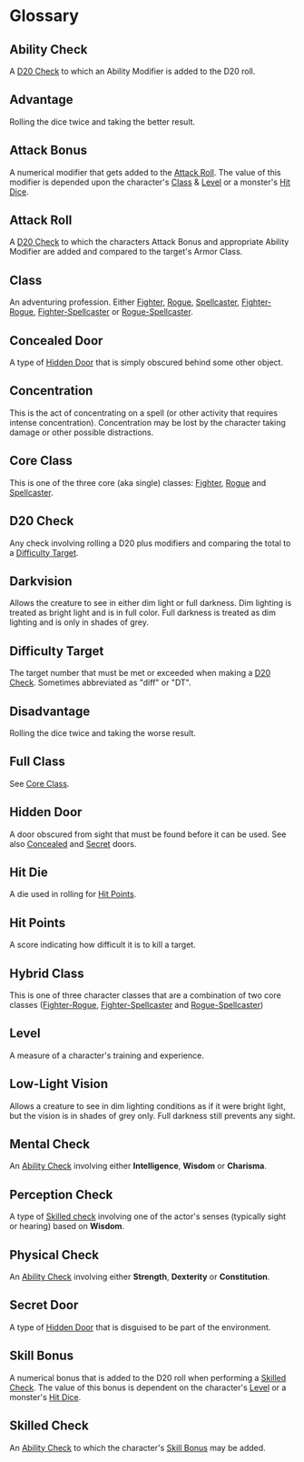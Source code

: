 # Glossary
## Ability Check
A [D20 Check](#D20%20Check) to which an Ability Modifier is added to the D20 roll.

## Advantage
Rolling the dice twice and taking the better result.

## Attack Bonus 
A numerical modifier that gets added to the [Attack Roll](#Attack%20Roll).  The value of this modifier is depended upon the character's [Class](#Class) & [Level](#Level) or a monster's [Hit Dice](#Hit%20Die).

## Attack Roll
A [D20 Check](#D20%20Check) to which the characters Attack Bonus and appropriate Ability Modifier are added and compared to the target's Armor Class.

## Class
An adventuring profession.  Either [Fighter](Fighter.md), [Rogue](Rogue.md), [Spellcaster](Spellcaster.md), [Fighter-Rogue](Fighter-Rogue.md), [Fighter-Spellcaster](Fighter-Spellcaster.md) or [Rogue-Spellcaster](Rogue-Spellcster.md).

## Concealed Door
A type of [Hidden Door](#Hidden%20Door) that is simply obscured behind some other object.

## Concentration
This is the act of concentrating on a spell (or other activity that requires intense concentration).  Concentration may be lost by the character taking damage or other possible distractions.

## Core Class
This is one of the three core (aka single) classes: [Fighter](#Fighter.md), [Rogue](#Rogue.md) and [Spellcaster](#Spellcaster.md).

## D20 Check
Any check involving rolling a D20 plus modifiers and comparing the total to a [Difficulty Target](#Difficulty%20Target).

## Darkvision
Allows the creature to see in either dim light or full darkness.  Dim lighting is treated as bright light and is in full color.  Full darkness is treated as dim lighting and is only in shades of grey.

## Difficulty Target
The target number that must be met or exceeded when making a [D20 Check](#D20%20Check).  Sometimes abbreviated as "diff" or "DT".

## Disadvantage
Rolling the dice twice and taking the worse result.

## Full Class
See [Core Class](#core%20class).

## Hidden Door
A door obscured from sight that must be found before it can be used.  See also [Concealed](#concealed%20door) and [Secret](#Secret%20Door) doors.

## Hit Die
A die used in rolling for [Hit Points](#Hit%20Points).

## Hit Points
A score indicating how difficult it is to kill a target.

## Hybrid Class
This is one of three character classes that are a combination of two core classes ([Fighter-Rogue](Fighter-Rogue.md), [Fighter-Spellcaster](Fighter-Spellcaster.md) and [Rogue-Spellcaster](Rogue-Spellcaster.md))

## Level
A measure of a character's training and experience.

## Low-Light Vision
Allows a creature to see in dim lighting conditions as if it were bright light, but the vision is in shades of grey only. Full darkness still prevents any sight.

## Mental Check
An [Ability Check](#Ability%20Check) involving either **Intelligence**, **Wisdom** or **Charisma**.

## Perception Check
A type of [Skilled check](#Skilled%20Check) involving one of the actor's senses (typically sight or hearing) based on **Wisdom**.

## Physical Check
An [Ability Check](#Ability%20Check) involving either **Strength**, **Dexterity** or **Constitution**.

## Secret Door
A type of [Hidden Door](#Hidden%20Door) that is disguised to be part of the environment.

## Skill Bonus
A numerical bonus that is added to the D20 roll when performing a [Skilled Check](#Skilled%20Check).  The value of this bonus is dependent on the character's [Level](#Level) or a monster's [Hit Dice](#Hit%20Die).

## Skilled Check
An [Ability Check](#Ability%20Check) to which the character's [Skill Bonus](#Skill%20Bonus) may be added.

